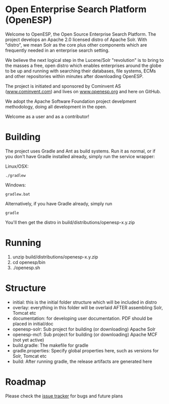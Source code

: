 Open Enterprise Search Platform (OpenESP)
=========================================
Welcome to OpenESP, the Open Source Enterprise Search Platform.
The project develops an Apache 2.0 licensed distro of Apache Solr.
With "distro", we mean Solr as the core plus other components which are
frequently needed in an enterprise search setting.

We believe the next logical step in the Lucene/Solr "revolution" is to
bring to the masses a free, open distro which enables enterprises around
the globe to be up and running with searching their databases, file systems,
ECMs and other repositories within minutes after downloading OpenESP.

The project is initiated and sponsored by Cominvent AS (www.cominvent.com)
and lives on www.openesp.org and here on GitHub.

We adopt the Apache Software Foundation project develpment methodology,
doing all development in the open.

Welcome as a user and as a contributor!

Building
========
The project uses Gradle and Ant as build systems. Run it as normal, or
if you don't have Gradle installed already, simply run the service wrapper:

Linux/OSX:

    ./gradlew
    
Windows:

    gradlew.bat

Alternatively, if you have Gradle already, simply run 

    gradle

You'll then get the distro in build/distributions/openesp-x.y.zip

Running
=======
1. unzip build/distributions/openesp-x.y.zip
2. cd openesp/bin
3. ./openesp.sh

Structure
=========

* initial: this is the initial folder structure which will be included in distro
* overlay: everything in this folder will be overlaid AFTER assembling Solr, Tomcat etc
* documentation: for developing user documentation. PDF should be placed in initial/doc
* openesp-solr: Sub project for building (or downloading) Apache Solr
* openesp-mcf: Sub project for building (or downloading) Apache MCF (not yet active)
* build.gradle: The makefile for gradle
* gradle.properties: Specify global properties here, such as versions for Solr, Tomcat etc
* build: After running gradle, the release artifacts are generated here

Roadmap
=======
Please check the [issue tracker](https://github.com/openesp/openesp/issues) for bugs and future plans
